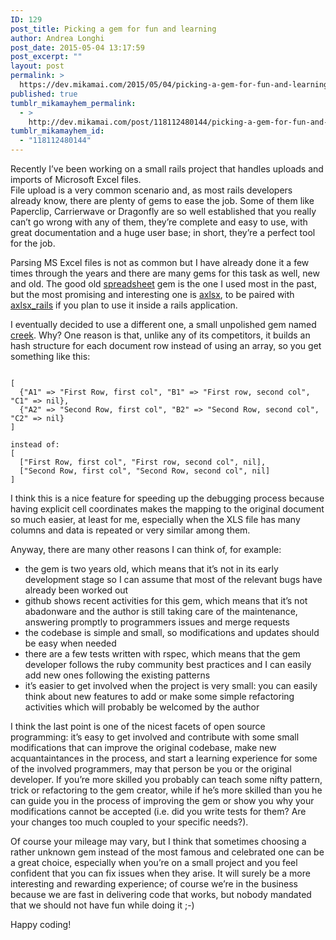 ```yaml
---
ID: 129
post_title: Picking a gem for fun and learning
author: Andrea Longhi
post_date: 2015-05-04 13:17:59
post_excerpt: ""
layout: post
permalink: >
  https://dev.mikamai.com/2015/05/04/picking-a-gem-for-fun-and-learning/
published: true
tumblr_mikamayhem_permalink:
  - >
    http://dev.mikamai.com/post/118112480144/picking-a-gem-for-fun-and-learning
tumblr_mikamayhem_id:
  - "118112480144"
---
```

<p>Recently I&rsquo;ve been working on a small rails project that handles uploads and imports of Microsoft Excel files. <br />File upload is a very common scenario and, as most rails developers already know, there are plenty of gems to ease the job. Some of them like Paperclip, Carrierwave or Dragonfly are so  well established that you really can&rsquo;t go wrong with any of them, they&rsquo;re complete and easy to use, with great documentation and a huge user base; in short, they&rsquo;re a perfect tool for the job.</p>
<p>Parsing MS Excel files is not as common but I have already done it a few times through the years and there are many gems for this task as well, new and old. The good old <a href="https://github.com/zdavatz/spreadsheet">spreadsheet</a> gem is the one I used most in the past, but the most promising and interesting one is <a href="https://github.com/randym/axlsx">axlsx</a>, to be paired with <a href="https://github.com/straydogstudio/axlsx_rails">axlsx_rails</a> if you plan to use it inside a rails application.</p>
<p>
I eventually decided to use a different one, a small unpolished gem named <a href="https://github.com/pythonicrubyist/creek">creek</a>. Why? One reason is that, unlike any of its competitors, it builds an hash structure for each document row instead of using an array, so you get something like this:</p>

<pre><code>
[
  {"A1" =&gt; "First Row, first col", "B1" =&gt; "First row, second col", "C1" =&gt; nil}, 
  {"A2" =&gt; "Second Row, first col", "B2" =&gt; "Second Row, second col", "C2" =&gt; nil}
]

instead of:
[
  ["First Row, first col", "First row, second col", nil],
  ["Second Row, first col", "Second Row, second col", nil]
]
</code></pre>

<p>I think this is a nice feature for speeding up the debugging process because having explicit cell coordinates makes the mapping to the original document so much easier, at least for me, especially when the XLS file has many columns and data is repeated or very similar among them.
</p>
<p>
Anyway, there are many other reasons I can think of, for example:</p>
<ul><li>the gem is two years old, which means that it&rsquo;s not in its early development stage so I can assume that most of the relevant bugs have already been worked out</li>
<li>github shows recent activities for this gem, which means that it&rsquo;s not abadonware and the author is still taking care of the maintenance, answering promptly to programmers issues and merge requests</li>
<li>the codebase is simple and small, so modifications and updates should be easy when needed</li>
<li>there are a few tests written with rspec, which means that the gem developer follows the ruby community best practices and I can easily add new ones following the existing patterns</li>
<li>it&rsquo;s easier to get involved when the project is very small: you can easily think about new features to add or make some simple refactoring activities which will probably be welcomed by the author</li>
</ul><p>I think the last point is one of the nicest facets of open source programming: it&rsquo;s easy to get involved and contribute with some small modifications that can improve the original codebase, make new acquantaintances in the process, and start a learning experience for some of the involved programmers, may that person be you or the original developer. If you&rsquo;re more skilled you probably can teach some nifty pattern, trick or refactoring to the gem creator, while if he&rsquo;s more skilled than you he can guide you in the process of improving the gem or show you why your modifications cannot be accepted (i.e. did you write tests for them? Are your changes too much coupled to your specific needs?).</p>
<p>Of course your mileage may vary, but I think that sometimes choosing a rather unknown gem instead of the most famous and celebrated one can be a great choice, especially when you&rsquo;re on a small project and you feel confident that you can fix issues when they arise. It will surely be a more interesting and rewarding experience; of course we&rsquo;re in the business because we are fast in delivering code that works, but nobody mandated that we should not have fun while doing it ;-)</p><p>Happy coding!</p>